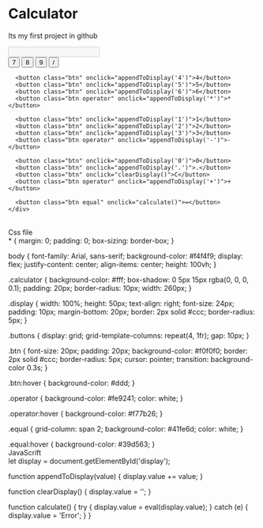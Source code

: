 # Calculator
Its my first project in github
<br>
<!DOCTYPE html>
<html lang="en">
<head>
  <meta charset="UTF-8">
  <meta name="viewport" content="width=device-width, initial-scale=1.0">
  <title>Simple Calculator</title>
  <link rel="stylesheet" href="styles.css">
</head>
<body>

  <div class="calculator">
    <input type="text" id="display" class="display" disabled />
    <div class="buttons">
      <button class="btn" onclick="appendToDisplay('7')">7</button>
      <button class="btn" onclick="appendToDisplay('8')">8</button>
      <button class="btn" onclick="appendToDisplay('9')">9</button>
      <button class="btn operator" onclick="appendToDisplay('/')">/</button>
      
      <button class="btn" onclick="appendToDisplay('4')">4</button>
      <button class="btn" onclick="appendToDisplay('5')">5</button>
      <button class="btn" onclick="appendToDisplay('6')">6</button>
      <button class="btn operator" onclick="appendToDisplay('*')">*</button>
      
      <button class="btn" onclick="appendToDisplay('1')">1</button>
      <button class="btn" onclick="appendToDisplay('2')">2</button>
      <button class="btn" onclick="appendToDisplay('3')">3</button>
      <button class="btn operator" onclick="appendToDisplay('-')">-</button>
      
      <button class="btn" onclick="appendToDisplay('0')">0</button>
      <button class="btn" onclick="appendToDisplay('.')">.</button>
      <button class="btn" onclick="clearDisplay()">C</button>
      <button class="btn operator" onclick="appendToDisplay('+')">+</button>
      
      <button class="btn equal" onclick="calculate()">=</button>
    </div>
  </div>

  <script src="script.js"></script>
</body>
</html>
<br>
Css file
<br>
* {
  margin: 0;
  padding: 0;
  box-sizing: border-box;
}

body {
  font-family: Arial, sans-serif;
  background-color: #f4f4f9;
  display: flex;
  justify-content: center;
  align-items: center;
  height: 100vh;
}

.calculator {
  background-color: #fff;
  box-shadow: 0 5px 15px rgba(0, 0, 0, 0.1);
  padding: 20px;
  border-radius: 10px;
  width: 260px;
}

.display {
  width: 100%;
  height: 50px;
  text-align: right;
  font-size: 24px;
  padding: 10px;
  margin-bottom: 20px;
  border: 2px solid #ccc;
  border-radius: 5px;
}

.buttons {
  display: grid;
  grid-template-columns: repeat(4, 1fr);
  gap: 10px;
}

.btn {
  font-size: 20px;
  padding: 20px;
  background-color: #f0f0f0;
  border: 2px solid #ccc;
  border-radius: 5px;
  cursor: pointer;
  transition: background-color 0.3s;
}

.btn:hover {
  background-color: #ddd;
}

.operator {
  background-color: #fe9241;
  color: white;
}

.operator:hover {
  background-color: #f77b26;
}

.equal {
  grid-column: span 2;
  background-color: #41fe6d;
  color: white;
}

.equal:hover {
  background-color: #39d563;
}
<br>
JavaScrift
<br>
let display = document.getElementById('display');

function appendToDisplay(value) {
  display.value += value;
}

function clearDisplay() {
  display.value = '';
}

function calculate() {
  try {
    display.value = eval(display.value);
  } catch (e) {
    display.value = 'Error';
  }
}
